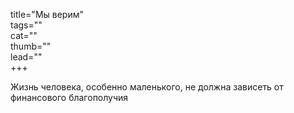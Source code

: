 title="Мы верим"  
tags=""  
cat=""  
thumb=""  
lead=""  
+++


Жизнь человека, особенно маленького, не должна зависеть от финансового благополучия  

